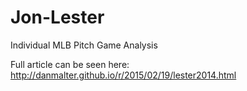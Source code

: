 # Jon-Lester
Individual MLB Pitch Game Analysis

Full article can be seen here: http://danmalter.github.io/r/2015/02/19/lester2014.html
